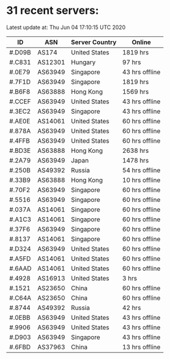 # 31 recent servers:

Latest update at: Thu Jun 04 17:10:15 UTC 2020

| ID | ASN | Server Country | Online |
| -- | --- | -------------- | ------ |
| #.D09B | AS174 | United States | 1819 hrs |
| #.C831 | AS12301 | Hungary | 97 hrs |
| #.0E79 | AS63949 | Singapore | 43 hrs offline |
| #.7F1D | AS63949 | Singapore | 1819 hrs |
| #.B6F8 | AS63888 | Hong Kong | 1569 hrs |
| #.CCEF | AS63949 | United States | 43 hrs offline |
| #.3EC2 | AS63949 | Singapore | 43 hrs offline |
| #.AE0E | AS14061 | United States | 60 hrs offline |
| #.878A | AS63949 | United States | 60 hrs offline |
| #.4FFB | AS63949 | United States | 60 hrs offline |
| #.BD3E | AS63888 | Hong Kong | 2638 hrs |
| #.2A79 | AS63949 | Japan | 1478 hrs |
| #.250B | AS49392 | Russia | 54 hrs offline |
| #.33B9 | AS63888 | Hong Kong | 10 hrs offline |
| #.70F2 | AS63949 | Singapore | 60 hrs offline |
| #.5516 | AS63949 | Singapore | 60 hrs offline |
| #.037A | AS14061 | Singapore | 60 hrs offline |
| #.A1C3 | AS14061 | Singapore | 60 hrs offline |
| #.37F6 | AS63949 | Singapore | 60 hrs offline |
| #.8137 | AS14061 | Singapore | 60 hrs offline |
| #.D324 | AS63949 | United States | 60 hrs offline |
| #.A5FD | AS14061 | United States | 60 hrs offline |
| #.6AAD | AS14061 | United States | 60 hrs offline |
| #.4928 | AS16913 | United States | 3 hrs |
| #.1521 | AS23650 | China | 60 hrs offline |
| #.C64A | AS23650 | China | 60 hrs offline |
| #.8744 | AS49392 | Russia | 42 hrs |
| #.0EBB | AS63949 | United States | 43 hrs offline |
| #.9906 | AS63949 | United States | 43 hrs offline |
| #.D903 | AS63949 | Singapore | 43 hrs offline |
| #.6FBD | AS37963 | China | 13 hrs offline |

